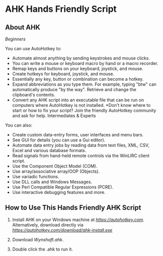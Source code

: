 AHK Hands Friendly Script
==========================

About AHK
----------
*Beginners*

You can use AutoHotkey to:

* Automate almost anything by sending keystrokes and mouse clicks.
* You can write a mouse or keyboard macro by hand or a macro recorder.
* Remap keys and buttons on your keyboard, joystick, and mouse.
* Create hotkeys for keyboard, joystick, and mouse.
* Essentially any key, button or combination can become a hotkey.
* Expand abbreviations as you type them.
For example, typing "btw" can automatically produce "by the way".
Retrieve and change the clipboard's contents.
* Convert any AHK script into an executable file that can be run on computers where AutoHotkey is not installed.
 *Don't know where to start or how to fix your script?
Join the friendly AutoHotkey community and ask for help.
Intermediates & Experts

You can also:

* Create custom data-entry forms, user interfaces and menu bars.
* See GUI for details (you can use a Gui editor).
* Automate data entry jobs by reading data from text files, XML, CSV, Excel and various database formats.
* Read signals from hand-held remote controls via the WinLIRC client script.
* Use the Component Object Model (COM).
* Use array/associative array/OOP (Objects).
* Use variadic functions.
* Use DLL calls and Windows Messages.
* Use Perl Compatible Regular Expressions (PCRE).
* Use interactive debugging features and more.

How to Use This Hands Friendly AHK Script
-----------------------------------------

1. Install AHK on your Windows machine at *https://autohotkey.com*. Alternatively, download directly via *https://autohotkey.com/download/ahk-install.exe*

2. Download *Wynshaft.ahk*.

3. Double click the .ahk to run it.

